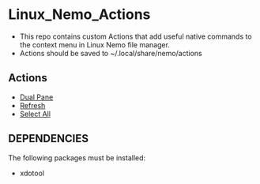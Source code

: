 # Linux_Nemo_Actions



* This repo contains custom Actions that add useful native commands to the context menu in Linux Nemo file manager.
* Actions should be saved to ~/.local/share/nemo/actions

## Actions



* [Dual Pane](https://github.com/dayvid3/Linux_Nemo_Actions/tree/main/nemo-dual-pane%40dayvid3)
* [Refresh](https://github.com/dayvid3/Linux_Nemo_Actions/tree/main/nemo-refresh%40dayvid3)
* [Select All](https://github.com/dayvid3/Linux_Nemo_Actions/tree/main/nemo-select-all%40dayvid3)


## DEPENDENCIES

The following packages must be installed:



* xdotool
